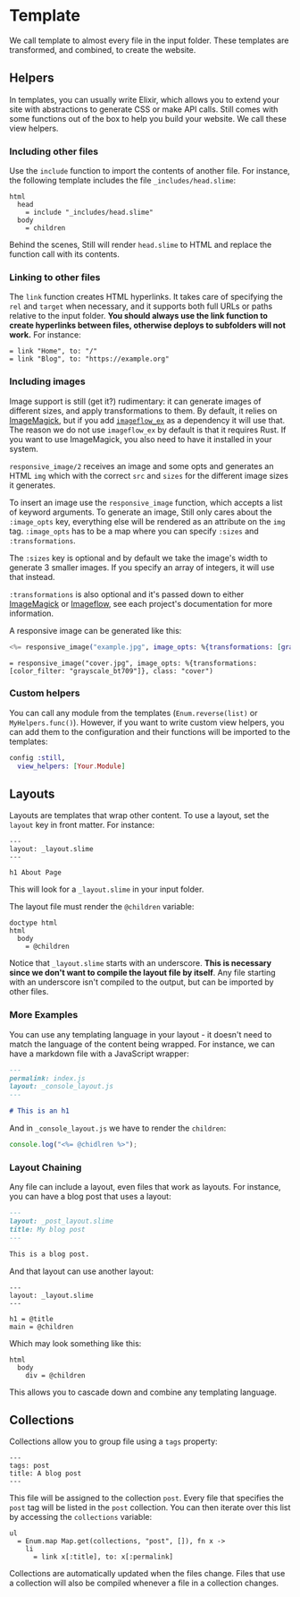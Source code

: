 # Template

We call template to almost every file in the input folder. These templates
are transformed, and combined, to create the website.

## Helpers

In templates, you can usually write Elixir, which allows you to extend
your site with abstractions to generate CSS or make API calls. Still comes
with some functions out of the box to help you build your website. We call
these view helpers.

### Including other files

Use the `include` function to import the contents of another file. For
instance, the following template includes the file `_includes/head.slime`:

```slim
html
  head
    = include "_includes/head.slime"
  body
    = children
```

Behind the scenes, Still will render `head.slime` to HTML and replace the
function call with its contents.

### Linking to other files

The `link` function creates HTML hyperlinks. It takes care of specifying
the `rel` and `target` when necessary, and it supports both full URLs or
paths relative to the input folder. **You should always use the link
function to create hyperlinks between files, otherwise deploys to
subfolders will not work.** For instance:

```slim
= link "Home", to: "/"
= link "Blog", to: "https://example.org"
```

### Including images

Image support is still (get it?) rudimentary: it can generate images of
different sizes, and apply transformations to them. By default, it relies
on [ImageMagick][imagemagick], but if you add [`imageflow_ex`][imageflow]
as a dependency it will use that. The reason we do not use `imageflow_ex`
by default is that it requires Rust. If you want to use ImageMagick, you
also need to have it installed in your system.

`responsive_image/2` receives an image and some opts and generates an HTML
`img` which with the correct `src` and `sizes` for the different image
sizes it generates.

To insert an image use the `responsive_image` function, which accepts
a list of keyword arguments. To generate an image, Still only cares about the
`:image_opts` key, everything else will be rendered as an attribute on the
`img` tag. `:image_opts` has to be a map where you can specify `:sizes`
and `:transformations`.

The `:sizes` key is optional and by default we take the image's width to generate
3 smaller images. If you specify an array of integers, it will use that
instead.

`:transformations` is also optional and it's passed down to either
[ImageMagick][imagemagic-cli-option] or [Imageflow][imageflow-docs], see
each project's documentation for more information.

A responsive image can be generated like this:

```eex
<%= responsive_image("example.jpg", image_opts: %{transformations: [grayscale: "Rec709Luma"]}) %>
```

```slime
= responsive_image("cover.jpg", image_opts: %{transformations: [color_filter: "grayscale_bt709"]}, class: "cover")
```

[imagemagick]: https://imagemagick.org/
[imageflow]: https://github.com/imazen/imageflow
[imagemagic-cli-option]: https://imagemagick.org/script/command-line-options.php
[imageflow-docs]: https://docs.imageflow.io/

### Custom helpers

You can call any module from the templates (`Enum.reverse(list)` or `MyHelpers.func()`). However, if you want to write custom view helpers, you can add them to the configuration and their functions will be imported to the templates:

```elixir
config :still,
  view_helpers: [Your.Module]
```

## Layouts

Layouts are templates that wrap other content. To use a layout, set the
`layout` key in front matter. For instance:

```slime
---
layout: _layout.slime
---

h1 About Page
```

This will look for a `_layout.slime` in your input folder.

The layout file must render the `@children` variable:

```slime
doctype html
html
  body
    = @children
```

Notice that `_layout.slime` starts with an underscore. **This is necessary
since we don't want to compile the layout file by itself**. Any file
starting with an underscore isn't compiled to the output, but can be
imported by other files.

### More Examples

You can use any templating language in your layout - it doesn't need to
match the language of the content being wrapped. For instance, we can have
a markdown file with a JavaScript wrapper:

```markdown
---
permalink: index.js
layout: _console_layout.js
---

# This is an h1
```

And in `_console_layout.js` we have to render the `children`:

```js
console.log("<%= @chidlren %>");
```

### Layout Chaining

Any file can include a layout, even files that work as layouts. For
instance, you can have a blog post that uses a layout:

```md
---
layout: _post_layout.slime
title: My blog post
---

This is a blog post.
```

And that layout can use another layout:

```slime
---
layout: _layout.slime
---

h1 = @title
main = @children
```

Which may look something like this:

```slime
html
  body
    div = @children
```

This allows you to cascade down and combine any templating language.

## Collections

Collections allow you to group file using a `tags` property:

```
---
tags: post
title: A blog post
---
```

This file will be assigned to the collection `post`. Every file that
specifies the `post` tag will be listed in the `post` collection. You can
then iterate over this list by accessing the `collections` variable:

```slime
ul
  = Enum.map Map.get(collections, "post", []), fn x ->
    li
      = link x[:title], to: x[:permalink]
```

Collections are automatically updated when the files change. Files that
use a collection will also be compiled whenever a file in a collection
changes.
